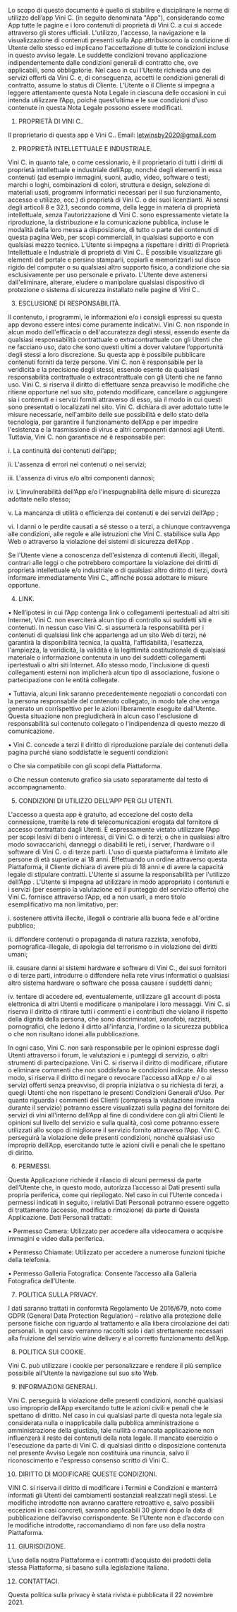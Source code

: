 Lo scopo di questo documento è quello di stabilire e disciplinare le norme di utilizzo dell’app Vini C. (in seguito denominata "App"), considerando come App tutte le pagine e i loro contenuti di proprietà di Vini C. a cui si accede attraverso gli stores ufficiali.
L'utilizzo, l'accesso, la navigazione e la visualizzazione di contenuti presenti sulla App attribuiscono la condizione di Utente dello stesso ed implicano l'accettazione di tutte le condizioni incluse in questo avviso legale. Le suddette condizioni trovano applicazione indipendentemente dalle condizioni generali di contratto che, ove applicabili, sono obbligatorie. Nel caso in cui l'Utente richieda uno dei servizi offerti da Vini C. e, di conseguenza, accetti le condizioni generali di contratto, assume lo status di Cliente. L'Utente o il Cliente si impegna a leggere attentamente questa Nota Legale in ciascuna delle occasioni in cui intenda utilizzare l’App, poiché quest’ultima e le sue condizioni d'uso contenute in questa Nota Legale possono essere modificati.

1. PROPRIETÀ DI VINI C..

Il proprietario di questa app è Vini C..
Email: letwinsby2020@gmail.com 

2. PROPRIETÀ INTELLETTUALE E INDUSTRIALE.

Vini C. in quanto tale, o come cessionario, è il proprietario di tutti i diritti di proprietà intellettuale e industriale dell’App, nonché degli elementi in essa contenuti (ad esempio immagini, suoni, audio, video, software o testi; marchi o loghi, combinazioni di colori, struttura e design, selezione di materiali usati, programmi informatici necessari per il suo funzionamento, accesso e utilizzo, ecc.) di proprietà di Vini C. o dei suoi licenzianti.
Ai sensi degli articoli 8 e 32.1, secondo comma, della legge in materia di proprietà intellettuale, senza l'autorizzazione di Vini C. sono espressamente vietate la riproduzione, la distribuzione e la comunicazione pubblica, incluse le modalità della loro messa a disposizione, di tutto o parte dei contenuti di questa pagina Web, per scopi commerciali, in qualsiasi supporto e con qualsiasi mezzo tecnico. L'Utente si impegna a rispettare i diritti di Proprietà Intellettuale e Industriale di proprietà di Vini C.. È possibile visualizzare gli elementi del portale e persino stamparli, copiarli e memorizzarli sul disco rigido del computer o su qualsiasi altro supporto fisico, a condizione che sia esclusivamente per uso personale e privato. L'Utente deve astenersi dall'eliminare, alterare, eludere o manipolare qualsiasi dispositivo di protezione o sistema di sicurezza installato nelle pagine di Vini C..

3. ESCLUSIONE DI RESPONSABILITÀ.

Il contenuto, i programmi, le informazioni e/o i consigli espressi su questa app devono essere intesi come puramente indicativi. Vini C. non risponde in alcun modo dell'efficacia o dell'accuratezza degli stessi, essendo esente da qualsiasi responsabilità contrattuale o extracontrattuale con gli Utenti che ne facciano uso, dato che sono questi ultimi a dover valutare l’opportunità degli stessi a loro discrezione.
Su questa app è possibile pubblicare contenuti forniti da terze persone. Vini C. non è responsabile per la veridicità e la precisione degli stessi, essendo esente da qualsiasi responsabilità contrattuale o extracontrattuale con gli Utenti che ne fanno uso.
Vini C. si riserva il diritto di effettuare senza preavviso le modifiche che ritiene opportune nel suo sito, potendo modificare, cancellare o aggiungere sia i contenuti e i servizi forniti attraverso di esso, sia il modo in cui questi sono presentati o localizzati nel sito.
Vini C. dichiara di aver adottato tutte le misure necessarie, nell'ambito delle sue possibilità e dello stato della tecnologia, per garantire il funzionamento dell’App  e per impedire l'esistenza e la trasmissione di virus e altri componenti dannosi agli Utenti.
Tuttavia, Vini C. non garantisce né è responsabile per:

i.  La continuità dei contenuti dell’app;

ii. L'assenza di errori nei contenuti o nei servizi;

iii.  L'assenza di virus e/o altri componenti dannosi;

iv. L'invulnerabilità dell’App e/o l'inespugnabilità delle misure di sicurezza adottate nello stesso;

v.  La mancanza di utilità o efficienza dei contenuti e dei servizi dell’App ;

vi. I danni o le perdite causati a sé stesso o a terzi, a chiunque contravvenga alle condizioni, alle regole e alle istruzioni che Vini C. stabilisce sulla App Web o attraverso la violazione dei sistemi di sicurezza dell’App .

Se l'Utente viene a conoscenza dell'esistenza di contenuti illeciti, illegali, contrari alle leggi o che potrebbero comportare la violazione dei diritti di proprietà intellettuale e/o industriale o di qualsiasi altro diritto di terzi, dovrà informare immediatamente Vini C., affinché possa adottare le misure opportune.

4. LINK.

•	Nell’ipotesi in cui l’App contenga link o collegamenti ipertestuali ad altri siti Internet, Vini C. non eserciterà alcun tipo di controllo sui suddetti siti e contenuti. In nessun caso Vini C. si assumerà la responsabilità per i contenuti di qualsiasi link che appartenga ad un sito Web di terzi, né garantirà la disponibilità tecnica, la qualità, l'affidabilità, l'esattezza, l'ampiezza, la veridicità, la validità e la legittimità costituzionale di qualsiasi materiale o informazione contenuta in uno dei suddetti collegamenti ipertestuali o altri siti Internet. Allo stesso modo, l'inclusione di questi collegamenti esterni non implicherà alcun tipo di associazione, fusione o partecipazione con le entità collegate.

•	Tuttavia, alcuni link saranno precedentemente negoziati o concordati con la persona responsabile del contenuto collegato, in modo tale che venga generato un corrispettivo per le azioni liberamente eseguite dall'Utente. Questa situazione non pregiudicherà in alcun caso l'esclusione di responsabilità sul contenuto collegato o l'indipendenza di questo mezzo di comunicazione.

•	Vini C. concede a terzi il diritto di riproduzione parziale dei contenuti della pagina purché siano soddisfatte le seguenti condizioni:

  o Che sia compatibile con gli scopi della Piattaforma.
  
  o	Che nessun contenuto grafico sia usato separatamente dal testo di accompagnamento.

5. CONDIZIONI DI UTILIZZO DELL’APP PER GLI UTENTI.

L'accesso a questa app è gratuito, ad eccezione del costo della connessione, tramite la rete di telecomunicazioni erogata dal fornitore di accesso contrattato dagli Utenti.
È espressamente vietato utilizzare l’App per scopi lesivi di beni o interessi, di Vini C. o di terzi, o che in qualsiasi altro modo sovraccarichi, danneggi o disabiliti le reti, i server, l’hardware o il software di Vini C. o di terze parti.
L'uso di questa piattaforma è limitato alle persone di età superiore ai 18 anni. Effettuando un ordine attraverso questa Piattaforma, il Cliente dichiara di avere più di 18 anni e di avere la capacità legale di stipulare contratti.
L'Utente si assume la responsabilità per l'utilizzo dell’App . L'Utente si impegna ad utilizzare in modo appropriato i contenuti e i servizi (per esempio la valutazione ed il punteggio del servizio offerto) che Vini C. fornisce attraverso l’App, ed a non usarli, a mero titolo esemplificativo ma non limitativo, per:

i.	sostenere attività illecite, illegali o contrarie alla buona fede e all'ordine pubblico;

ii.	diffondere contenuti o propaganda di natura razzista, xenofoba, pornografica-illegale, di apologia del terrorismo o in violazione dei diritti umani;

iii.	causare danni ai sistemi hardware e software di Vini C., dei suoi fornitori o di terze parti, introdurre o diffondere nella rete virus informatici o qualsiasi altro sistema hardware o software che possa causare i suddetti danni;

iv.	tentare di accedere ed, eventualemente, utilizzare gli account di posta elettronica di altri Utenti e modificare o manipolare i loro messaggi. Vini C. si riserva il diritto di ritirare tutti i commenti e i contributi che violano il rispetto della dignità della persona, che sono discriminatori, xenofobi, razzisti, pornografici, che ledono il dirtto all'infanzia, l'ordine o la sicurezza pubblica o che non risultano idonei alla pubblicazione.

In ogni caso, Vini C. non sarà responsabile per le opinioni espresse dagli Utenti attraverso i forum, le valutazioni e i punteggi di servizio, o altri strumenti di partecipazione. Vini C. si riserva il diritto di modificare, rifiutare o eliminare commenti che non soddisfano le condizioni indicate. Allo stesso modo, si riserva il diritto di negare o revocare l'accesso all’App e / o ai servizi offerti senza preavviso, di propria iniziativa o su richiesta di terzi, a quegli Utenti che non rispettano le presenti Condizioni Generali d'Uso.
Per quanto riguarda i commenti dei Clienti (compresa la valutazione inviata durante il servizio) potranno essere visualizzati sulla pagina del fornitore dei servizi di vini all'interno dell’App al fine di condividere con gli altri Clienti le opinioni sul livello del servizio e sulla qualità, così come potranno essere utilizzati allo scopo di migliorare il servizio fornito attraverso l’App.
Vini C. perseguirà la violazione delle presenti condizioni, nonché qualsiasi uso improprio dell’App, esercitando tutte le azioni civili e penali che le spettano di diritto.

6. PERMESSI.

Questa Applicazione richiede il rilascio di alcuni permessi da parte dell’Utente che, in questo modo, autorizza l’accesso ai Dati presenti sulla propria periferica, come qui riepilogato.
Nel caso in cui l’Utente conceda i permessi indicati in seguito, i relativi Dati Personali potranno essere oggetto di trattamento (accesso, modifica o rimozione) da parte di Questa Applicazione.
Dati Personali trattati: 

• Permesso Camera:
Utilizzato per accedere alla videocamera o acquisire immagini e video dalla periferica.

•	Permesso Chiamate:
Utilizzato per accedere a numerose funzioni tipiche della telefonia.

•	Permesso Galleria Fotografica:
Consente l’accesso alla Galleria Fotografica dell’Utente.

7. POLITICA SULLA PRIVACY.

I dati saranno trattati in conformità Regolamento Ue 2016/679, noto come GDPR (General Data Protection Regulation) – relativo alla protezione delle persone fisiche con riguardo al trattamento e alla libera circolazione dei dati personali. In ogni caso verranno raccolti solo i dati strettamente necessari alla fruizione del servizio wine delivery e al corretto funzionamento dell’App.

8. POLITICA SUI COOKIE.

Vini C. può utilizzare i cookie per personalizzare e rendere il più semplice possibile all'Utente la navigazione sul suo sito Web. 

9. INFORMAZIONI GENERALI.

Vini C. perseguirà la violazione delle presenti condizioni, nonché qualsiasi uso improprio dell’App  esercitando tutte le azioni civili e penali che le spettano di diritto.
Nel caso in cui qualsiasi parte di questa nota legale sia considerata nulla o inapplicabile dalla pubblica amministrazione o amministrazione della giustizia, tale nullità o mancata applicazione non influenzerà il resto dei contenuti della nota legale.
Il mancato esercizio o l'esecuzione da parte di Vini C. di qualsiasi diritto o disposizione contenuta nel presente Avviso Legale non costituirà una rinuncia, salvo il riconoscimento e l'espresso consenso scritto di Vini C..

10. DIRITTO DI MODIFICARE QUESTE CONDIZIONI.

VINI C. si riserva il diritto di modificare i Termini e Condizioni e manterrà informati gli Utenti dei cambiamenti sostanziali realizzati negli stessi. Le modifiche introdotte non avranno carattere retroattivo e, salvo possibili eccezioni in casi concreti, saranno applicabili 30 giorni dopo la data di pubblicazione dell’avviso corrispondente. Se l’Utente non è d’accordo con le modifiche introdotte, raccomandiamo di non fare uso della nostra Piattaforma.

11. GIURISDIZIONE.

L’uso della nostra Piattaforma e i contratti d’acquisto dei prodotti della stessa Piattaforma, si basano sulla legislazione italiana.

12. CONTATTACI.

Questa politica sulla privacy è stata rivista e pubblicata il 22 novembre 2021.
